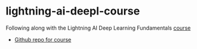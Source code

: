 # lightning-ai-deepl-course
Following along with the Lightning AI Deep Learning Fundamentals [course](https://lightning.ai/courses/deep-learning-fundamentals/)

- [Github repo for course](https://github.com/Lightning-AI/dl-fundamentals)
